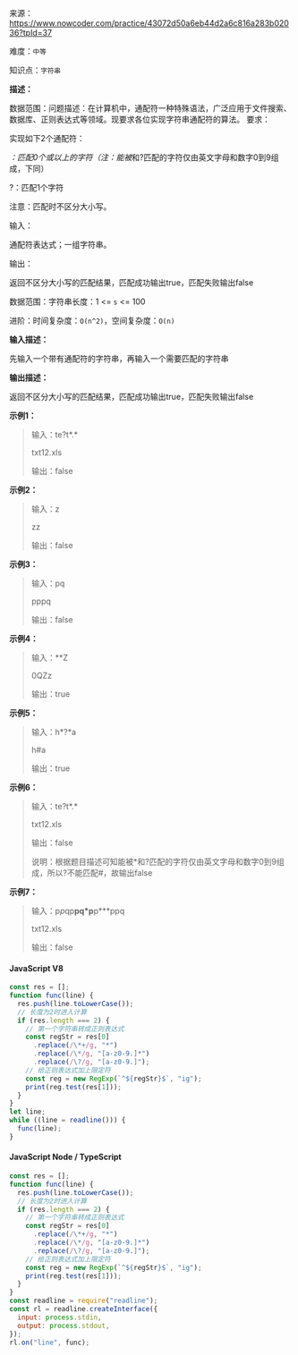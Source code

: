 来源：<https://www.nowcoder.com/practice/43072d50a6eb44d2a6c816a283b02036?tpId=37>

难度：`中等`

知识点：`字符串`

**描述：**

数据范围：问题描述：在计算机中，通配符一种特殊语法，广泛应用于文件搜索、数据库、正则表达式等领域。现要求各位实现字符串通配符的算法。
要求：

实现如下2个通配符：

*：匹配0个或以上的字符（注：能被*和?匹配的字符仅由英文字母和数字0到9组成，下同）

?：匹配1个字符

注意：匹配时不区分大小写。

输入：

通配符表达式；一组字符串。

输出：

返回不区分大小写的匹配结果，匹配成功输出true，匹配失败输出false

数据范围：字符串长度：1 <= `s` <= 100

进阶：时间复杂度：`O(n^2)`，空间复杂度：`O(n)`

**输入描述：**

先输入一个带有通配符的字符串，再输入一个需要匹配的字符串

**输出描述：**

返回不区分大小写的匹配结果，匹配成功输出true，匹配失败输出false

**示例1：**

> 输入：te?t*.*
>
> txt12.xls
>
> 输出：false

**示例2：**

> 输入：z
>
> zz
>
> 输出：false

**示例3：**

> 输入：pq
>
> pppq
>
> 输出：false

**示例4：**

> 输入：**Z
>
> 0QZz
>
> 输出：true

**示例5：**

> 输入：h*?*a
>
> h#a
>
> 输出：true

**示例6：**

> 输入：te?t*.*
>
> txt12.xls
>
> 输出：false
>
> 说明：根据题目描述可知能被*和?匹配的字符仅由英文字母和数字0到9组成，所以?不能匹配#，故输出false

**示例7：**

> 输入：p*p*qp**pq*p**p***ppq
>
> txt12.xls
>
> 输出：false

<!-- tabs:start -->

#### **JavaScript V8**

```javascript
const res = [];
function func(line) {
  res.push(line.toLowerCase());
  // 长度为2时进入计算
  if (res.length === 2) {
    // 第一个字符串转成正则表达式
    const regStr = res[0]
      .replace(/\*+/g, "*")
      .replace(/\*/g, "[a-z0-9.]*")
      .replace(/\?/g, "[a-z0-9.]");
    // 给正则表达式加上限定符
    const reg = new RegExp(`^${regStr}$`, "ig");
    print(reg.test(res[1]));
  }
}
let line;
while ((line = readline())) {
  func(line);
}
```

#### **JavaScript Node / TypeScript**

```javascript
const res = [];
function func(line) {
  res.push(line.toLowerCase());
  // 长度为2时进入计算
  if (res.length === 2) {
    // 第一个字符串转成正则表达式
    const regStr = res[0]
      .replace(/\*+/g, "*")
      .replace(/\*/g, "[a-z0-9.]*")
      .replace(/\?/g, "[a-z0-9.]");
    // 给正则表达式加上限定符
    const reg = new RegExp(`^${regStr}$`, "ig");
    print(reg.test(res[1]));
  }
}
const readline = require("readline");
const rl = readline.createInterface({
  input: process.stdin,
  output: process.stdout,
});
rl.on("line", func);
```

<!-- tabs:end -->
